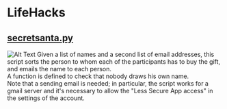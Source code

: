 # LifeHacks

## [secretsanta.py](https://github.com/GiuliaLavizzari/LifeHacks/blob/c3ec9c6a62624c6bd0e45300c6c5bc28d823a105/secretsanta.py)
![Alt Text](https://github.com/GiuliaLavizzari/LifeHacks/blob/11d9bd01801dcde238561b36f26e8ca64cd36e7b/secretsanta.png)
Given a list of names and a second list of email addresses, this script sorts the person to whom each of the participants has to buy the gift, and emails the name to each person.  
A function is defined to check that nobody draws his own name.  
Note that a sending email is needed; in particular, the script works for a gmail server and it's necessary to allow the "Less Secure App access" in the settings of the account.
